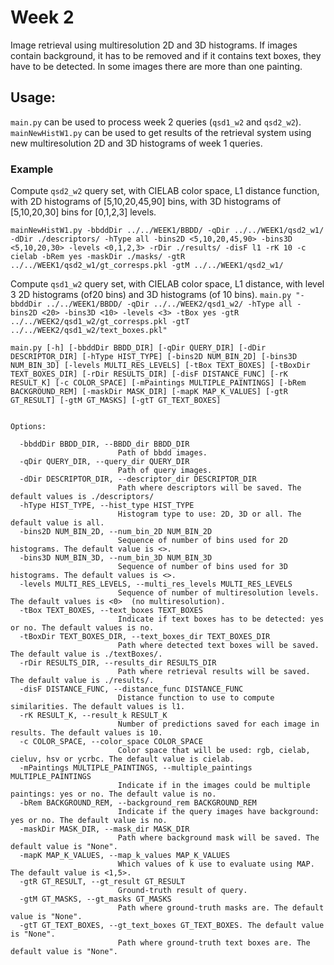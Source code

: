 ﻿# Week 2

Image retrieval using multiresolution 2D and 3D histograms. If images contain background, it has to be removed and if it contains text boxes, they have to be detected. In some images there are more than one painting.

## Usage:
``main.py`` can be used to process week 2 queries (``qsd1_w2`` and ``qsd2_w2``). ``mainNewHistW1.py`` can be used to get results of the retrieval system using new multiresolution 2D and 3D histograms of week 1 queries.

### Example

Compute ``qsd2_w2`` query set, with CIELAB color space, L1 distance function, with 2D histograms of [5,10,20,45,90] bins, with 3D histograms of [5,10,20,30] bins for [0,1,2,3] levels.

``
mainNewHistW1.py -bbddDir ../../WEEK1/BBDD/ -qDir ../../WEEK1/qsd2_w1/ -dDir ./descriptors/ -hType all -bins2D <5,10,20,45,90> -bins3D <5,10,20,30> -levels <0,1,2,3> -rDir ./results/ -disF l1 -rK 10 -c cielab -bRem yes -maskDir ./masks/ -gtR ../../WEEK1/qsd2_w1/gt_corresps.pkl -gtM ../../WEEK1/qsd2_w1/
``

Compute ``qsd1_w2`` query set, with CIELAB color space, L1 distance, with level 3 2D histograms (of20 bins) and 3D histograms (of 10 bins).
``
main.py "-bbddDir ../../WEEK1/BBDD/ -qDir ../../WEEK2/qsd1_w2/ -hType all -bins2D <20> -bins3D <10> -levels <3> -tBox yes -gtR ../../WEEK2/qsd1_w2/gt_corresps.pkl -gtT ../../WEEK2/qsd1_w2/text_boxes.pkl"
``

``
 main.py [-h] [-bbddDir BBDD_DIR] [-qDir QUERY_DIR]
               [-dDir DESCRIPTOR_DIR] [-hType HIST_TYPE] [-bins2D NUM_BIN_2D]
               [-bins3D NUM_BIN_3D] [-levels MULTI_RES_LEVELS]
               [-tBox TEXT_BOXES] [-tBoxDir TEXT_BOXES_DIR]
               [-rDir RESULTS_DIR] [-disF DISTANCE_FUNC] [-rK RESULT_K]
               [-c COLOR_SPACE] [-mPaintings MULTIPLE_PAINTINGS]
               [-bRem BACKGROUND_REM] [-maskDir MASK_DIR] [-mapK MAP_K_VALUES]
               [-gtR GT_RESULT] [-gtM GT_MASKS] [-gtT GT_TEXT_BOXES]
``

```

Options:

  -bbddDir BBDD_DIR, --BBDD_dir BBDD_DIR
						Path of bbdd images.
  -qDir QUERY_DIR, --query_dir QUERY_DIR
                        Path of query images.
  -dDir DESCRIPTOR_DIR, --descriptor_dir DESCRIPTOR_DIR
                        Path where descriptors will be saved. The default values is ./descriptors/
  -hType HIST_TYPE, --hist_type HIST_TYPE
                        Histogram type to use: 2D, 3D or all. The default value is all.
  -bins2D NUM_BIN_2D, --num_bin_2D NUM_BIN_2D
                        Sequence of number of bins used for 2D histograms. The default value is <>.
  -bins3D NUM_BIN_3D, --num_bin_3D NUM_BIN_3D
                        Sequence of number of bins used for 3D histograms. The default values is <>.
  -levels MULTI_RES_LEVELS, --multi_res_levels MULTI_RES_LEVELS
                        Sequence of number of multiresolution levels. The default values is <0>  (no multiresolution).
  -tBox TEXT_BOXES, --text_boxes TEXT_BOXES
                        Indicate if text boxes has to be detected: yes or no. The default values is no.
  -tBoxDir TEXT_BOXES_DIR, --text_boxes_dir TEXT_BOXES_DIR
                        Path where detected text boxes will be saved. The default value is ./textBoxes/.
  -rDir RESULTS_DIR, --results_dir RESULTS_DIR
                        Path where retrieval results will be saved. The default value is ./results/.
  -disF DISTANCE_FUNC, --distance_func DISTANCE_FUNC
                        Distance function to use to compute similarities. The default values is l1.
  -rK RESULT_K, --result_k RESULT_K
                        Number of predictions saved for each image in results. The default values is 10.
  -c COLOR_SPACE, --color_space COLOR_SPACE
                        Color space that will be used: rgb, cielab, cieluv, hsv or ycrbc. The default value is cielab.
  -mPaintings MULTIPLE_PAINTINGS, --multiple_paintings MULTIPLE_PAINTINGS
                        Indicate if in the images could be multiple paintings: yes or no. The default value is no.
  -bRem BACKGROUND_REM, --background_rem BACKGROUND_REM
                        Indicate if the query images have background: yes or no. The default value is no.
  -maskDir MASK_DIR, --mask_dir MASK_DIR
                        Path where background mask will be saved. The default value is "None".
  -mapK MAP_K_VALUES, --map_k_values MAP_K_VALUES
                        Which values of k use to evaluate using MAP. The default value is <1,5>.
  -gtR GT_RESULT, --gt_result GT_RESULT
                        Ground-truth result of query.
  -gtM GT_MASKS, --gt_masks GT_MASKS
                        Path where ground-truth masks are. The default value is "None".
  -gtT GT_TEXT_BOXES, --gt_text_boxes GT_TEXT_BOXES. The default value is "None".
                        Path where ground-truth text boxes are. The default value is "None".

```
